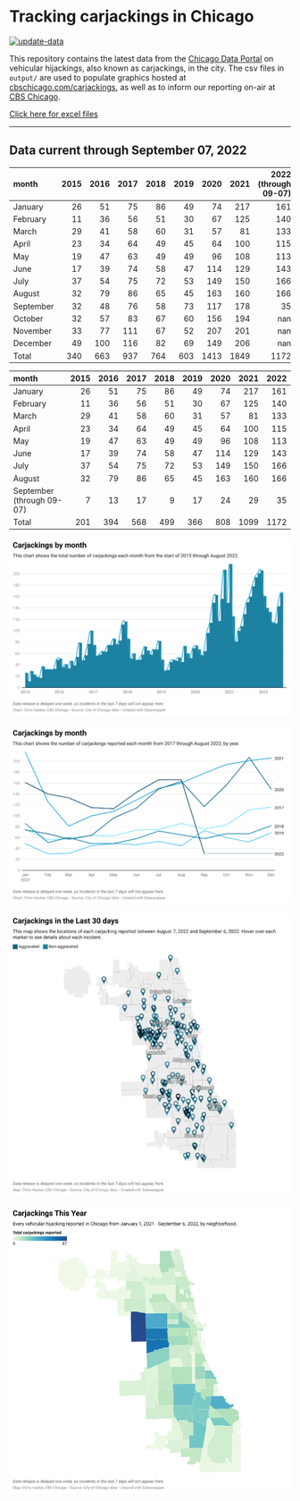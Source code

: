 # Tracking carjackings in Chicago

[![update-data](https://github.com/hackerlikecomputer/chicago-carjacking-tracker/actions/workflows/update-data.yml/badge.svg)](https://github.com/hackerlikecomputer/chicago-carjacking-tracker/actions/workflows/update-data.yml)

This repository contains the latest data from the [Chicago Data Portal](https://data.cityofchicago.org) on vehicular hijackings, also known as carjackings, in the city. 
The csv files in `output/` are used to populate graphics hosted at [cbschicago.com/carjackings](https://cbschicago.com/carjackings), as well as to inform our reporting on-air at [CBS Chicago](https://cbschicago.com).

[Click here for excel files](output/excel/)

---

## Data current through September 07, 2022

| month     |   2015 |   2016 |   2017 |   2018 |   2019 |   2020 |   2021 |   2022 (through 09-07) |
|:----------|-------:|-------:|-------:|-------:|-------:|-------:|-------:|-----------------------:|
| January   |     26 |     51 |     75 |     86 |     49 |     74 |    217 |                    161 |
| February  |     11 |     36 |     56 |     51 |     30 |     67 |    125 |                    140 |
| March     |     29 |     41 |     58 |     60 |     31 |     57 |     81 |                    133 |
| April     |     23 |     34 |     64 |     49 |     45 |     64 |    100 |                    115 |
| May       |     19 |     47 |     63 |     49 |     49 |     96 |    108 |                    113 |
| June      |     17 |     39 |     74 |     58 |     47 |    114 |    129 |                    143 |
| July      |     37 |     54 |     75 |     72 |     53 |    149 |    150 |                    166 |
| August    |     32 |     79 |     86 |     65 |     45 |    163 |    160 |                    166 |
| September |     32 |     48 |     76 |     58 |     73 |    117 |    178 |                     35 |
| October   |     32 |     57 |     83 |     67 |     60 |    156 |    194 |                    nan |
| November  |     33 |     77 |    111 |     67 |     52 |    207 |    201 |                    nan |
| December  |     49 |    100 |    116 |     82 |     69 |    149 |    206 |                    nan |
| Total     |    340 |    663 |    937 |    764 |    603 |   1413 |   1849 |                   1172 |

| month                     |   2015 |   2016 |   2017 |   2018 |   2019 |   2020 |   2021 |   2022 |
|:--------------------------|-------:|-------:|-------:|-------:|-------:|-------:|-------:|-------:|
| January                   |     26 |     51 |     75 |     86 |     49 |     74 |    217 |    161 |
| February                  |     11 |     36 |     56 |     51 |     30 |     67 |    125 |    140 |
| March                     |     29 |     41 |     58 |     60 |     31 |     57 |     81 |    133 |
| April                     |     23 |     34 |     64 |     49 |     45 |     64 |    100 |    115 |
| May                       |     19 |     47 |     63 |     49 |     49 |     96 |    108 |    113 |
| June                      |     17 |     39 |     74 |     58 |     47 |    114 |    129 |    143 |
| July                      |     37 |     54 |     75 |     72 |     53 |    149 |    150 |    166 |
| August                    |     32 |     79 |     86 |     65 |     45 |    163 |    160 |    166 |
| September (through 09-07) |      7 |     13 |     17 |      9 |     17 |     24 |     29 |     35 |
| Total                     |    201 |    394 |    568 |    499 |    366 |    808 |   1099 |   1172 |

[![output/img/dw/carjacking-by-month-historical.png](output/img/dw/carjacking-by-month-historical.png)](https://datawrapper.dwcdn.net/Y7rwP/)

[![output/img/dw/carjacking-by-month-yoy.png](output/img/dw/carjacking-by-month-yoy.png)](https://datawrapper.dwcdn.net/8Ljaw/)

[![output/img/dw/carjacking-last-30-days.png](output/img/dw/carjacking-last-30-days.png)](https://datawrapper.dwcdn.net/EK2p4/)

[![output/img/dw/carjacking-by-neighborhood.png](output/img/dw/carjacking-by-neighborhood.png)](https://datawrapper.dwcdn.net/EurKU/)

